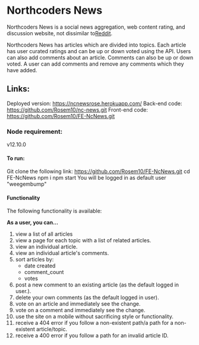# Northcoders News

Northcoders News is a social news aggregation, web content rating, and discussion website, not dissimilar to[Reddit](https://www.reddit.com/).

Northcoders News has articles which are divided into topics. Each article has user curated ratings and can be up or down voted using the API. Users can also add comments about an article. Comments can also be up or down voted. A user can add comments and remove any comments which they have added.

## Links:

Deployed version: https://ncnewsrose.herokuapp.com/
Back-end code: https://github.com/Rosem10/nc-news.git
Front-end code: https://github.com/Rosem10/FE-NcNews.git

### Node requirement:

v12.10.0

#### To run:

Git clone the following link: https://github.com/Rosem10/FE-NcNews.git
cd FE-NcNews
npm i
npm start
You will be logged in as default user "weegembump"

#### Functionality

The following functionality is available:

**As a user, you can...**

1. view a list of all articles
2. view a page for each topic with a list of related articles.
3. view an individual article.
4. view an individual article's comments.
5. sort articles by:
   - date created
   - comment_count
   - votes
6. post a new comment to an existing article (as the default logged in user.).
7. delete your own comments (as the default logged in user).
8. vote on an article and immediately see the change.
9. vote on a comment and immediately see the change.
10. use the site on a mobile without sacrificing style or functionality.
11. receive a 404 error if you follow a non-existent path/a path for a non-existent article/topic.
12. receive a 400 error if you follow a path for an invalid article ID.
